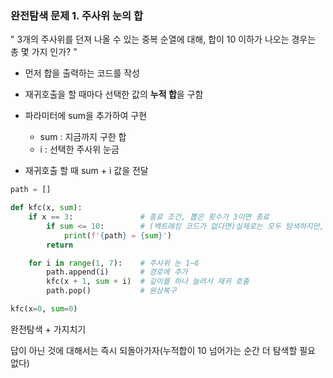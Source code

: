 ### 완전탐색 문제 1. 주사위 눈의 합

" 3개의 주사위를 던져 나올 수 있는 중복 순열에 대해, 합이 10 이하가 나오는 경우는 총 몇 가지 인가? "



- 먼저 합을 출력하는 코드를 작성
- 재귀호출을 할 때마다 선택한 값의 **누적 합**을 구함

- 파라미터에 sum을 추가하여 구현
  - sum : 지금까지 구한 합
  - i : 선택한 주사위 눈금
- 재귀호출 할 때 sum + i 값을 전달



```python
path = []

def kfc(x, sum):
    if x == 3:               # 종료 조건, 뽑은 횟수가 3이면 종료
        if sum <= 10:        # (백트래킹 코드가 없다면)실제로는 모두 탐색하지만, sum이 10 이하일 때만 출력
            print(f'{path} = {sum}')
        return

    for i in range(1, 7):    # 주사위 눈 1~6
        path.append(i)       # 경로에 추가
        kfc(x + 1, sum + i)  # 깊이를 하나 늘려서 재귀 호출
        path.pop()           # 원상복구

kfc(x=0, sum=0)
```



완전탐색 + 가지치기

답이 아닌 것에 대해서는 즉시 되돌아가자(누적합이 10 넘어가는 순간 더 탐색할 필요 없다)





